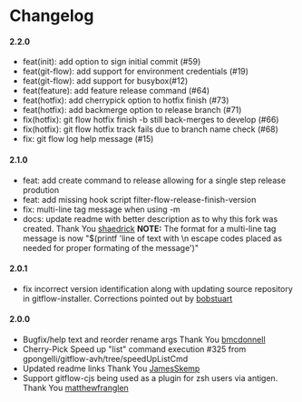# Changelog

#### 2.2.0
* feat(init): add option to sign initial commit (#59)
* feat(git-flow): add support for environment credentials (#19)
* feat(git-flow): add support for busybox(#12)
* feat(feature): add feature release command (#64)
* feat(hotfix): add cherrypick option to hotfix finish (#73) 
* feat(hotfix): add  backmerge option to release branch (#71)
* fix(hotfix): git flow hotfix finish -b still back-merges to develop (#66)
* fix(hotfix): git flow hotfix track fails due to branch name check (#68)
* fix: git flow log help message (#15)

#### 2.1.0
* feat: add create command to release allowing for a single step release prodution
* feat: add missing hook script filter-flow-release-finish-version
* fix: multi-line tag message when using -m
* docs: update readme with better description as to why this fork was created. Thank You [shaedrick](https://github.com/shaedrich)
**NOTE:** The format for a multi-line tag message is now "$(printf 'line of text with \n escape codes placed as needed for proper formating of the message')"

#### 2.0.1
* fix incorrect version identification along with updating source repository in gitflow-installer. Corrections pointed out by [bobstuart](https://github.com/bobstuart)

#### 2.0.0
* Bugfix/help text and reorder rename args Thank You [bmcdonnell](https://github.com/bmcdonnell)
* Cherry-Pick  Speed up "list" command execution #325 from gpongelli/gitflow-avh/tree/speedUpListCmd
* Updated readme links Thank You [JamesSkemp](https://github.com/JamesSkemp)
* Support gitflow-cjs being used as a plugin for zsh users via antigen. Thank You [matthewfranglen](https://github.com/matthewfranglen)
